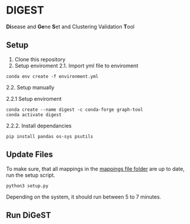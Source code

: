 # DIGEST
**Di**sease and **Ge**ne **S**et and Clustering Validation **T**ool
## Setup
1. Clone this repository
2. Setup enviroment
2.1. Import yml file to enviroment
```
conda env create -f environment.yml
```
2.2. Setup manually

2.2.1 Setup enviroment
```
conda create --name digest -c conda-forge graph-tool
conda activate digest
```
2.2.2. Install dependancies
```
pip install pandas os-sys psutils
```
## Update Files
To make sure, that all mappings in the [mappings file folder](https://github.com/digest-env/digest/tree/main/mapping_files) are up to date, run the setup script.
```
python3 setup.py
```
Depending on the system, it should run between 5 to 7 minutes.
## Run DiGeST
